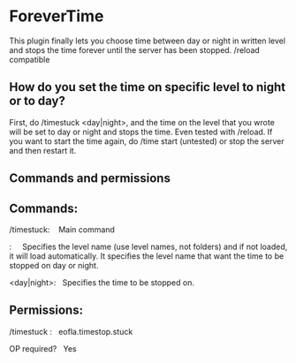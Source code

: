 # ForeverTime
This plugin finally lets you choose time between day or night in written level and stops the time forever until the server has been stopped. /reload compatible

## How do you set the time on specific level to night or to day? 
First, do /timestuck <level> <day|night>, and the time on the level that you wrote will be set to day or night and stops the time. Even tested with /reload. If you want to start the time again, do /time start (untested) or stop the server and then restart it. 

## Commands and permissions
Commands:
-----
/timestuck:    Main command

<level>:       Specifies the level name (use level names, not folders) and if not loaded, it will load automatically. It specifies the level name that want the time to be stopped on day or night. 

<day|night>:   Specifies the time to be stopped on. 

Permissions: 
-----
/timestuck :   eofla.timestop.stuck

OP required?   Yes
